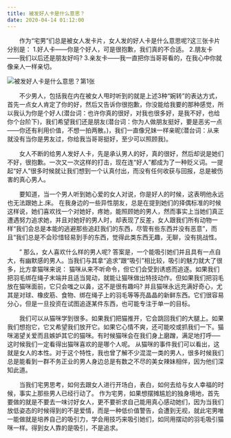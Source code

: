 ```yaml
---
title: 被发好人卡是什么意思？
date: 2020-04-14 01:12:00
---
```




　　作为“宅男”们总是被女人发卡片，女人发的好人卡是什么意思呢?这三张卡片分别是： 1.好人卡——你是个好人，可是很抱歉，我们真的不合适。 2.朋友卡——我们以后还是朋友好吗? 3.亲友卡——我一直把你当哥哥看的，在我心中你就像亲人一样亲切。

![被发好人卡是什么意思？第1张](/img/774b62f13fbf9ef70d25df4db2dbcab2.jpg)

　　不少男人，包括我在内在被女人甩时听到的就是上述3种“婉转”的表达方式，首先一点女人肯定了你的好，然后又告诉你很抱歉，你没能给我要的那种感觉，所以我认为你是个好人(潜台词：也许你真的很好，对我也很多好，是我不好，也给你个台阶下)，我们希望我们还是朋友(潜台词：你为人做朋友挺好，要是恶劣一点——你还有利用价值，不想一拍两散。)，我们一直像兄妹一样亲昵(潜台词：从来就没有当你是男友过，你给我当哥哥挺好，至少可以照顾我)。

　　女人不断的给男人发好人卡，先是承认男人的好，真的很好，然后却说是她们不好，很抱歉。一次又一次这样的打击，现在连“好人”都成为了一种贬义词。一提起“好人”很多时候就让我们想到一个认真付出，而没有任何收获与回报，总是被伤害的真心男人。

　　要知道，当一个男人听到她心爱的女人对说，你是好人的时候，这表明他永远也无法跟她上.床。 在我身边的一些异性朋友，总是在提到她们的择偶标准的时候这样说，她们喜欢找一个对她好，疼她，能照顾她的男人，然而事实上当她们真正遭遇努力追求她，并且对她好的男人时，却表现了反差，女人跟我们所有动物一样“我们会总是本能的逃避那些追赶我们的东西，尽管有些东西并没有恶意”，而且“我们总是不会珍惜轻易到手的东西，觉得此类东西无趣，无聊，没有挑战性。

　　” 那么，女人喜欢什么样的男人呢? 答案是，一个能吸引她们并且具有一点自大，有幽默感的男人。当我们与其拿“追求”跟“吸引”相比较，吸引的魅力就大了很多，比方拿猫咪来说： 猫咪从来不听命令，但它们会受到诱惑而追逐。如果我们把羽毛绑在绳子末端并且适当晃动，就能让猫咪做出特技动作。但如果我们把羽毛放在猫咪面前，它只会嗤之以鼻，这不是很有趣吗? 并且猫咪永远充满好奇心，尤其是对球、橡皮筋、食物、绑在绳子上的羽毛等等亮晶晶的新鲜东西。它们很容易分心，但是一旦投资在试图追逐某件东西，也可能专注于单一的目标。

　　我们可以从猫咪学到很多。如果我们把猫推开，它会跳回我们的大腿上。如果我们想抱它，它又希望我们放开它。如果它心情不爽，还可能咬或抓我们一下。猫咪渴望关爱而且嫉妒其它的猫咪。有时候猫咪会在我们身上磨蹭，满足地打呼──这时候我们一定看得出猫咪喜欢的是哪个人呢。 从猫咪的事件我们可以看出，这就是女人的本性。对于这个特性，我也曾了解不少混混一类的男人，很多时候我们总是能看到一群不务正业的男人身边总是有数之不尽的美女辣妹相伴，因为他们深知此道。

　　当我们宅男思考，如何去跟女人进行开场白，表白，如何去给与女人幸福的时候，事实上那些男人已经行动了。 作为宅男，如果想摆摊尴尬的独身境地，首先要做的就是不要去一味讨好女人，更不要祈求自己能用真心感动她们，因为当我们放低姿态的时候得到的不是爱情，而是一种低价值警告，会遭到无视，就此宅男唯一能做就是培养自己的吸引力，学会用技巧来吸引她们，如同用摆动的羽毛吸引猫咪一样。得到女人靠的是吸引，不是追求。